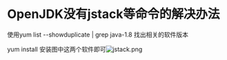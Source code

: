 # OpenJDK没有jstack等命令的解决办法

使用yum list --showduplicate | grep java-1.8 找出相关的软件版本

yum install 安装图中这两个软件即可![jstack.png](https://storyxc.com/images/blog//5b912b2afd7847419e5d2af77f733692.png)